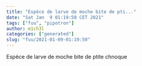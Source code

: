 ```yaml
---
title: "Espèce de larve de moche bite de pti..."
date: "Sat Jan  9 01:19:50 CET 2021"
tags: ["fuu", "pipotron"]
author: m1ch3l
categories: ["generated"]
slug: "fuu/2021-01-09-01:19:50"
---
```


Espèce de larve de moche bite de ptite chnoque
